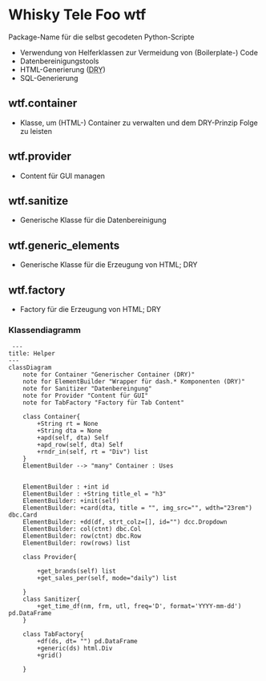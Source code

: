 # Whisky Tele Foo wtf

Package-Name für die selbst gecodeten Python-Scripte

- Verwendung von Helferklassen zur Vermeidung von (Boilerplate-) Code
- Datenbereinigungstools
- HTML-Generierung (<abbr title="Don't repeat yourself">DRY</abbr>)
- SQL-Generierung


## wtf.container 

 - Klasse, um (HTML-) Container zu verwalten und dem DRY-Prinzip Folge zu leisten

## wtf.provider 

 - Content für GUI managen


 ## wtf.sanitize

 - Generische Klasse für die Datenbereinigung

 ## wtf.generic_elements

 - Generische Klasse für die Erzeugung von HTML; DRY

## wtf.factory

 - Factory für die Erzeugung von HTML; DRY

 ### Klassendiagramm
```mermaid
 ---
title: Helper
---
classDiagram
    note for Container "Generischer Container (DRY)"
    note for ElementBuilder "Wrapper für dash.* Komponenten (DRY)"
    note for Sanitizer "Datenbereingung"
    note for Provider "Content für GUI"
    note for TabFactory "Factory für Tab Content"

    class Container{
        +String rt = None
        +String dta = None
        +apd(self, dta) Self
        +apd_row(self, dta) Self
        +rndr_in(self, rt = "Div") list
    }
    ElementBuilder --> "many" Container : Uses
    
    
    ElementBuilder : +int id
    ElementBuilder : +String title_el = "h3"
    ElementBuilder: +init(self)
    ElementBuilder: +card(dta, title = "", img_src="", wdth="23rem") dbc.Card
    ElementBuilder: +dd(df, strt_colz=[], id="") dcc.Dropdown
    ElementBuilder: col(ctnt) dbc.Col
    ElementBuilder: row(ctnt) dbc.Row
    ElementBuilder: row(rows) list
    
    class Provider{
        
        +get_brands(self) list
        +get_sales_per(self, mode="daily") list

    }
    class Sanitizer{
        +get_time_df(nm, frm, utl, freq='D', format='YYYY-mm-dd') pd.DataFrame
    }

    class TabFactory{
        +df(ds, dt= "") pd.DataFrame
        +generic(ds) html.Div
        +grid()

    }
    
```